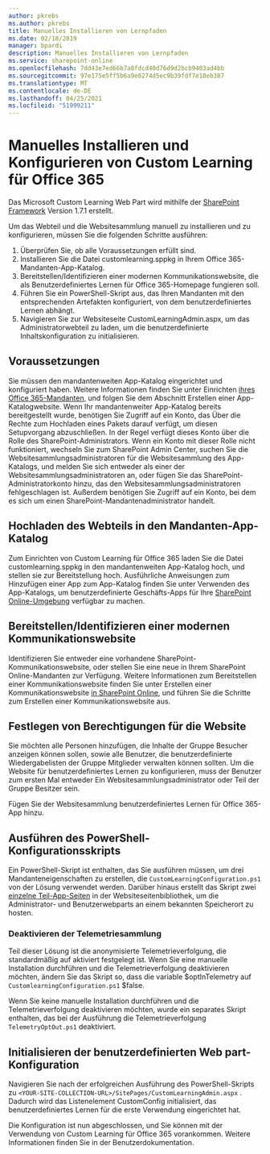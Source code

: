 ```yaml
---
author: pkrebs
ms.author: pkrebs
title: Manuelles Installieren von Lernpfaden
ms.date: 02/18/2019
manager: bpardi
description: Manuelles Installieren von Lernpfaden
ms.service: sharepoint-online
ms.openlocfilehash: 7dd43e7ed66b7a8fdcd40d76d9d2bcb9403ad4bb
ms.sourcegitcommit: 97e175e5ff5b6a9e0274d5ec9b39fdf7e18eb387
ms.translationtype: MT
ms.contentlocale: de-DE
ms.lasthandoff: 04/25/2021
ms.locfileid: "51999211"
---
```

# <a name="manually-installing-and-configuring-custom-learning-for-office-365"></a>Manuelles Installieren und Konfigurieren von Custom Learning für Office 365

Das Microsoft Custom Learning Web Part wird mithilfe der [SharePoint Framework](/sharepoint/dev/spfx/sharepoint-framework-overview) Version 1.7.1 erstellt.

Um das Webteil und die Websitesammlung manuell zu installieren und zu konfigurieren, müssen Sie die folgenden Schritte ausführen:

1. Überprüfen Sie, ob alle Voraussetzungen erfüllt sind.
1. Installieren Sie die Datei customlearning.sppkg in Ihrem Office 365-Mandanten-App-Katalog.
1. Bereitstellen/Identifizieren einer modernen Kommunikationswebsite, die als Benutzerdefiniertes Lernen für Office 365-Homepage fungieren soll.
1. Führen Sie ein PowerShell-Skript aus, das Ihren Mandanten mit den entsprechenden Artefakten konfiguriert, von dem benutzerdefiniertes Lernen abhängt.
1. Navigieren Sie zur Websiteseite CustomLearningAdmin.aspx, um das Administratorwebteil zu laden, um die benutzerdefinierte Inhaltskonfiguration zu initialisieren.

## <a name="prerequisites"></a>Voraussetzungen

Sie müssen den mandantenweiten App-Katalog eingerichtet und konfiguriert haben. Weitere Informationen finden Sie unter Einrichten [ihres Office 365-Mandanten,](/sharepoint/dev/spfx/set-up-your-developer-tenant#create-app-catalog-site) und folgen Sie dem Abschnitt Erstellen einer App-Katalogwebsite. Wenn Ihr mandantenweiter App-Katalog bereits bereitgestellt wurde, benötigen Sie Zugriff auf ein Konto, das Über die Rechte zum Hochladen eines Pakets darauf verfügt, um diesen Setupvorgang abzuschließen. In der Regel verfügt dieses Konto über die Rolle des SharePoint-Administrators. Wenn ein Konto mit dieser Rolle nicht funktioniert, wechseln Sie zum SharePoint Admin Center, suchen Sie die Websitesammlungsadministratoren für die Websitesammlung des App-Katalogs, und melden Sie sich entweder als einer der Websitesammlungsadministratoren an, oder fügen Sie das SharePoint-Administratorkonto hinzu, das den Websitesammlungsadministratoren fehlgeschlagen ist. Außerdem benötigen Sie Zugriff auf ein Konto, bei dem es sich um einen SharePoint-Mandantenadministrator handelt.

## <a name="upload-the-web-part-to-the-tenant-app-catalog"></a>Hochladen des Webteils in den Mandanten-App-Katalog

Zum Einrichten von Custom Learning für Office 365 laden Sie die Datei customlearning.sppkg in den mandantenweiten App-Katalog hoch, und stellen sie zur Bereitstellung hoch. Ausführliche Anweisungen zum Hinzufügen einer App zum App-Katalog finden Sie unter Verwenden des App-Katalogs, um benutzerdefinierte Geschäfts-Apps für Ihre [SharePoint Online-Umgebung](/sharepoint/use-app-catalog) verfügbar zu machen.

## <a name="provisionidentify-modern-communication-site"></a>Bereitstellen/Identifizieren einer modernen Kommunikationswebsite

Identifizieren Sie entweder eine vorhandene SharePoint-Kommunikationswebsite, oder stellen Sie eine neue in Ihrem SharePoint Online-Mandanten zur Verfügung. Weitere Informationen zum Bereitstellen einer Kommunikationswebsite finden Sie unter Erstellen einer Kommunikationswebsite [in SharePoint Online,](https://support.office.com/article/create-a-communication-site-in-sharepoint-online-7fb44b20-a72f-4d2c-9173-fc8f59ba50eb) und führen Sie die Schritte zum Erstellen einer Kommunikationswebsite aus.

## <a name="set-permissions-for-the-site"></a>Festlegen von Berechtigungen für die Website

Sie möchten alle Personen hinzufügen, die Inhalte der Gruppe Besucher anzeigen können sollen, sowie alle Benutzer, die benutzerdefinierte Wiedergabelisten der Gruppe Mitglieder verwalten können sollten. Um die Website für benutzerdefiniertes Lernen zu konfigurieren, muss der Benutzer zum ersten Mal entweder Ein Websitesammlungsadministrator oder Teil der Gruppe Besitzer sein.

Fügen Sie der Websitesammlung benutzerdefiniertes Lernen für Office 365-App hinzu.

## <a name="execute-powershell-configuration-script"></a>Ausführen des PowerShell-Konfigurationsskripts

Ein PowerShell-Skript ist enthalten, das Sie ausführen müssen, um drei Mandanteneigenschaften zu erstellen, die `CustomLearningConfiguration.ps1` von der Lösung verwendet werden. [](/sharepoint/dev/spfx/tenant-properties) Darüber hinaus erstellt das Skript zwei [einzelne Teil-App-Seiten](/sharepoint/dev/spfx/web-parts/single-part-app-pages) in der Websiteseitenbibliothek, um die Administrator- und Benutzerwebparts an einem bekannten Speicherort zu hosten.

### <a name="disabling-telemetry-collection"></a>Deaktivieren der Telemetriesammlung

Teil dieser Lösung ist die anonymisierte Telemetrieverfolgung, die standardmäßig auf aktiviert festgelegt ist. Wenn Sie eine manuelle Installation durchführen und die Telemetrieverfolgung deaktivieren möchten, ändern Sie das Skript so, dass die variable $optInTelemetry auf `CustomlearningConfiguration.ps1` $false.

Wenn Sie keine manuelle Installation durchführen und die Telemetrieverfolgung deaktivieren möchten, wurde ein separates Skript enthalten, das bei der Ausführung die Telemetrieverfolgung `TelemetryOptOut.ps1` deaktiviert.

## <a name="initialize-web-part-custom-configuration"></a>Initialisieren der benutzerdefinierten Web part-Konfiguration

Navigieren Sie nach der erfolgreichen Ausführung des PowerShell-Skripts zu `<YOUR-SITE-COLLECTION-URL>/SitePages/CustomLearningAdmin.aspx` . Dadurch wird das Listenelement CustomConfig initialisiert, das benutzerdefiniertes Lernen für die erste Verwendung eingerichtet hat.

Die Konfiguration ist nun abgeschlossen, und Sie können mit der Verwendung von Custom Learning für Office 365 vorankommen. Weitere Informationen finden Sie in der Benutzerdokumentation.
